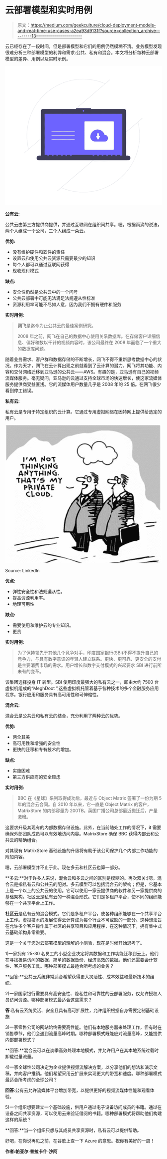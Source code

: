# 云部署模型和实时用例

> 原文：<https://medium.com/geekculture/cloud-deployment-models-and-real-time-use-cases-a2ea93d9131f?source=collection_archive---------13----------------------->

云已经存在了一段时间，但是部署模型和它们的用例仍然模糊不清。业务模型发现很难分析三种部署模型的利弊和需求:公共、私有和混合。本文将分析每种云部署模型的差异、用例以及实时示例。

![](img/e3f7d1bfc283501813f1f408ce290de9.png)

**公有云:**

公共云由第三方提供商提供，并通过互联网在组织间共享。嗯，根据雨滴的说法，两个人组成一个公司，三个人组成一朵云。

**优势:**

*   没有维护硬件和软件的责任
*   设置云和使用公共云资源只需要最少的知识
*   每个人都可以通过互联网获得
*   现收现付模式

**缺点:**

*   安全性仍然是公共云中的一个问号
*   公共云部署中可能无法满足法规遵从性标准
*   资源利用率可能不尽如人意，因为我们不拥有硬件和服务

**实时用例:**

> **网飞**是迄今为止公共云的最佳案例研究。
> 
> 2008 年之前，网飞在自己的数据中心使用关系数据库。在存储客户详细信息、偏好和数以千计的视频内容时，该公司最终在 2008 年面临了一个重大的数据库问题。

随着业务需求、客户群和数据存储的不断增长，网飞不得不重新思考数据中心的状况。作为天才，网飞在云计算出现之前就看到了云计算的潜力。网飞将其功能、内容和交付网络迁移到亚马逊的公共云——AWS。有趣的是，亚马逊有自己的视频流媒体服务。毫无疑问，亚马逊的云通过支持全球市场的快速增长，使这家流媒体服务提供商受益匪浅。它的流媒体用户数量几乎是 2008 年的 25 倍。在网飞很少看到停工错误。

**私有云:**

私有云是专用于特定组织的云计算。它通过专用虚拟网络在因特网上提供给选定的用户。

![](img/d16a1bc87ccc143fe208eb0cedaf1634.png)

Source: LinkedIn

**优点:**

*   弹性安全性和法规遵从性。
*   提高资源利用率。
*   地理可用性

**缺点:**

*   需要使用和维护云的专业知识。
*   更贵

**实时用例:**

> 为了保持领先于其他几个竞争对手，印度国家银行(SBI)不得不提升自己的竞争力，与具有数字意识的年轻人建立联系。更快、更可靠、更安全的支付是主要消费市场的需求。用户增长和数字支付模式的兴起要求 SBI 进行前所未有的变革。

该集团选择投身 IT 转型。SBI 使用印度最强大的私有云之一，即由大约 7500 台虚拟机组成的“MeghDoot ”,这些虚拟机托管着基于各种技术的多个金融服务应用程序。银行应用和服务具有高可用性和可伸缩性。

**混合云:**

混合云是公共云和私有云的结合，充分利用了两种云的优势。

**优势:**

*   两全其美
*   高可用性和增强的安全性
*   更快的迁移和专有技术的增加。

**缺点:**

*   实施困难
*   第三方供应商的安全顾虑

**实时用例:**

> BBC 在《星球》系列取得成功后，最近与 Object Matrix 签署了一份为期 5 年的混合云合同。自 2010 年以来，它一直是 Object Matrix 的客户，MatrixStore 的内部容量为 200TB。英国广播公司总部最近搬迁后，产量激增。

这要求升级其现有的内部数据存储设施。此外，在当前随处工作的情况下，it 需要确保外部团队成员可以有效地访问内容。MatrixStore 确保 BBC 获得内部云和公共云的精确组合。

对其现有 MatrixStore 基础设施的升级将有助于该公司保护几个内部工作功能的附加内容。

嗯，云部署模型并不止于此。现在多云和社区云也算一部分。

**多云:**对于许多人来说，混合云和多云之间的区别是模糊的。再次双关:)嗯，混合云是指私有云和公共云的配对。多云模型可以包括混合云的架构；但是，它基本上是一个以上的公共云的使用。它可以使用一家云提供商的软件和另一家提供商的基础架构。社区云是私有云的一种混合形式。它们是多租户平台，使不同的组织能够在一个共享平台上工作。

**社区云**是私有云的混合模式。它们是多租户平台，使各种组织能够在一个共享平台上工作。虚拟技术的发展使得云计算成为每个行业不可或缺的一部分。这种想法旨在允许多个客户操作属于社区的共享项目和应用程序，在这种情况下，拥有集中式云基础架构非常重要。

这是一个关于您对云部署模型的理解的小测验，现在是时候开始思考了。

1)一家拥有 25-30 名员工的小型企业决定将其数据和工作功能迁移到云上。他们在寻找极易访问的数据、简单的数据备份、经济高效的数据。他们还需要会计软件、客户服务工具。哪种部署模式最适合所考虑的业务？

**回答:**公共云系统非常适合希望获得更大灵活性、成本效益和最新技术的组织。

2)一家国家银行需要具有高安全性、隐私性和可靠性的云部署服务，仅允许授权人员访问资源。哪种部署模式最适合这些需求？

**答**:私有云系统灵活、安全且具有高可扩展性，允许组织根据自身需要定制基础设施

3)一家零售公司的网站始终需要高性能。他们有本地服务器来处理工作，但有时在销售季节，他们会遇到流量高峰时期。哪种部署模式既能应对流量高峰，又能提供内部部署模式？

**回答:**混合云可以在淡季高效处理本地模式，并允许用户在其本地系统过载时卸载过量流量。

4)一家全球性公司决定为企业提供视频流解决方案，以分享他们的想法和演示文稿，并向客户推销。他们希望采用云扩展来实现更大的带宽和速度。哪种部署模式最适合所考虑的全球公司？

**回答**:公有云允许流媒体平台增加带宽，以提供更好的视频流媒体性能和观看体验。

5)一个组织想要建立一个基础设施，供用户通过电子设备访问成员的书籍。通过在设备之间共享资源，可以使用云来验证借阅的书籍。哪种部署模式将帮助他们构建这样的系统？

**回答:**当一个组织只想与其成员共享资源时，私有云可以提供帮助。

好吧，在你说再见之前，在谷歌上查一下 Azure 的意思。祝你有美好的一周！

**作者:帕亚尔·普拉卡什·沙阿**
